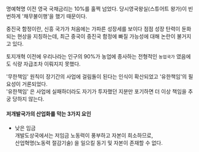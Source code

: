 명예혁명 이전 영국 국채금리는 10%를 훌쩍 넘었다. 당시영국왕실(스튜어트 왕가)이 빈번하게 '채무불이행'을 했기 때문이다.

중진국 함정이란, 신흥 국가가 처음에는 가파른 성장세를 보이다 점점 성장 탄력이 둔화되는 현상을 지칭하는데, 최근 중국이 중진국 함정에 빠질 가능성에 대해 논란이 불거지고 있다.

토지개혁 이전에 우리나라는 인구의 90%가 농업에 종사하는 전형적인 `농업국가` 였음에도 식량 자급조차 이뤄지지 못했다.

'무한책임' 원칙이 장기간의 사업에 걸림돌이 된다는 인식이 확산되었고 '유한책임'의 필요성이 거론되었다.  
'유한책임' 은 사업에 실패하더라도 자기가 투자했던 지분만 포기하면 더 이상 책임을 추궁 당하지 않는다.

#### 저개발국가의 산업화를 막는 3가지 요인
- 낮은 임금  
개발도상국에서는 저임금 노동력이 풍부하고 자본이 희소하므로,  
산업혁명(노동력 절감기술) 을 일으킬 동기 및 자본이 존재할 수 없다.


